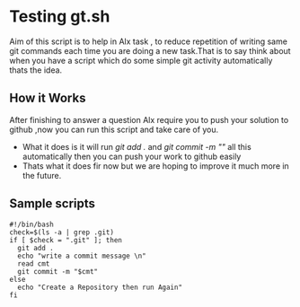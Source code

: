 # Testing gt.sh

 Aim of this script is to help in Alx task , to reduce repetition of writing same git 
 commands each time you are doing a new task.That is to say think about when you have a script which do some simple git activity automatically thats the idea.

## How it Works
  After finishing to answer a question Alx require you to push your solution to github ,now you can run this script and take care of you.
* What it does is it will run _git add ._ and _git commit -m ""_ all this automatically then you can push your work to github easily
* Thats what it does fir now but we are hoping to improve it much more in the future.
  
## Sample scripts
  ```
#!/bin/bash
check=$(ls -a | grep .git)
if [ $check = ".git" ]; then
    git add .
    echo "write a commit message \n"
    read cmt
    git commit -m "$cmt"
else
    echo "Create a Repository then run Again"
fi

```
